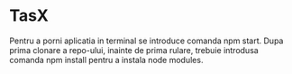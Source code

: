 # TasX

Pentru a porni aplicatia in terminal se introduce comanda npm start.
Dupa prima clonare a repo-ului, inainte de prima rulare, trebuie introdusa comanda npm install pentru a instala node modules.
